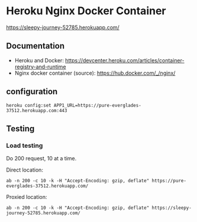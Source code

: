 # Heroku Nginx Docker Container

https://sleepy-journey-52785.herokuapp.com/

## Documentation

- Heroku and Docker: https://devcenter.heroku.com/articles/container-registry-and-runtime
- Nginx docker container (source): https://hub.docker.com/_/nginx/

## configuration

```
heroku config:set APP1_URL=https://pure-everglades-37512.herokuapp.com:443
```

## Testing

### Load testing

Do 200 request, 10 at a time.

Direct location:

```
ab -n 200 -c 10 -k -H "Accept-Encoding: gzip, deflate" https://pure-everglades-37512.herokuapp.com/
```

Proxied location:

```
ab -n 200 -c 10 -k -H "Accept-Encoding: gzip, deflate" https://sleepy-journey-52785.herokuapp.com/
```
